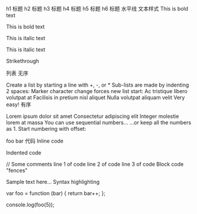h1 标题
h2 标题
h3 标题
h4 标题
h5 标题
h6 标题
水平线
文本样式
This is bold text

This is bold text

This is italic text

This is italic text

Strikethrough

列表
无序

Create a list by starting a line with +, -, or *
Sub-lists are made by indenting 2 spaces:
Marker character change forces new list start:
Ac tristique libero volutpat at
Facilisis in pretium nisl aliquet
Nulla volutpat aliquam velit
Very easy!
有序

Lorem ipsum dolor sit amet
Consectetur adipiscing elit
Integer molestie lorem at massa
You can use sequential numbers...
...or keep all the numbers as 1.
Start numbering with offset:

foo
bar
代码
Inline code

Indented code

// Some comments
line 1 of code
line 2 of code
line 3 of code
Block code "fences"

Sample text here...
Syntax highlighting

var foo = function (bar) {
  return bar++;
};

console.log(foo(5));